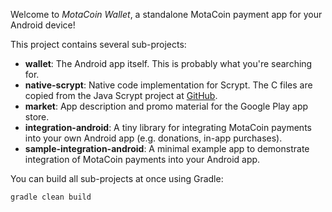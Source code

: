 Welcome to _MotaCoin Wallet_, a standalone MotaCoin payment app for your Android device!

This project contains several sub-projects:

 * __wallet__:
     The Android app itself. This is probably what you're searching for.
 * __native-scrypt__:
     Native code implementation for Scrypt. The C files are copied from the
     Java Scrypt project at [GitHub](https://github.com/wg/scrypt).
 * __market__:
     App description and promo material for the Google Play app store.
 * __integration-android__:
     A tiny library for integrating MotaCoin payments into your own Android app
     (e.g. donations, in-app purchases).
 * __sample-integration-android__:
     A minimal example app to demonstrate integration of MotaCoin payments into
     your Android app.

You can build all sub-projects at once using Gradle:

`gradle clean build`

